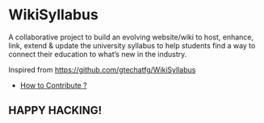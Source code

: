 # WikiSyllabus

A collaborative project to build an evolving website/wiki to host, enhance, link, extend &amp; update the university syllabus to help students find a way to connect their education to what’s new in the industry.

Inspired from https://github.com/gtechatfg/WikiSyllabus

- [How to Contribute ?]()

## HAPPY HACKING!
